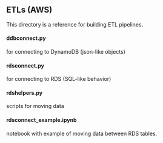 ## ETLs (AWS)
This directory is a reference for building ETL pipelines.

#### ddbconnect.py
for connecting to DynamoDB (json-like objects)

#### rdsconnect.py 
for connecting to RDS (SQL-like behavior)

#### rdshelpers.py
scripts for moving data

#### rdsconnect_example.ipynb
notebook with example of moving data between RDS tables.
